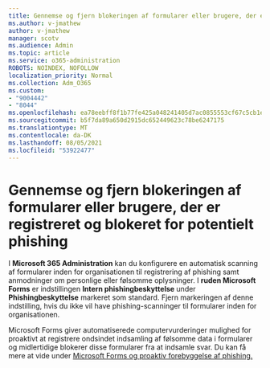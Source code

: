 ```yaml
---
title: Gennemse og fjern blokeringen af formularer eller brugere, der er registreret og blokeret for potentielt phishing
ms.author: v-jmathew
author: v-jmathew
manager: scotv
ms.audience: Admin
ms.topic: article
ms.service: o365-administration
ROBOTS: NOINDEX, NOFOLLOW
localization_priority: Normal
ms.collection: Adm_O365
ms.custom:
- "9004442"
- "8044"
ms.openlocfilehash: ea78eebff8f1b77fe425a048241405d7ac0855553cf67c5cb1eed93a8cf7e74d
ms.sourcegitcommit: b5f7da89a650d2915dc652449623c78be6247175
ms.translationtype: MT
ms.contentlocale: da-DK
ms.lasthandoff: 08/05/2021
ms.locfileid: "53922477"
---
```

# <a name="review-and-unblock-forms-or-users-detected-and-blocked-for-potential-phishing"></a>Gennemse og fjern blokeringen af formularer eller brugere, der er registreret og blokeret for potentielt phishing

I **Microsoft 365 Administration** kan du konfigurere en automatisk scanning af formularer inden for organisationen til registrering af phishing samt anmodninger om personlige eller følsomme oplysninger. I **ruden Microsoft Forms** er indstillingen **Intern phishingbeskyttelse** under **Phishingbeskyttelse** markeret som standard. Fjern markeringen af denne indstilling, hvis du ikke vil have phishing-scanninger til formularer inden for organisationen.

Microsoft Forms giver automatiserede computervurderinger mulighed for proaktivt at registrere ondsindet indsamling af følsomme data i formularer og midlertidige blokerer disse formularer fra at indsamle svar. Du kan få mere at vide under [Microsoft Forms og proaktiv forebyggelse af phishing.](https://support.microsoft.com/office/microsoft-forms-and-proactive-phishing-prevention-b3950a20-296d-4e8e-96f5-594ced998a90)
